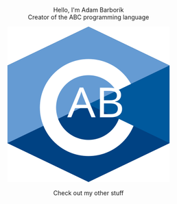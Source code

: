 <p align="center">Hello, I'm Adam Barborík<br>Creator of the ABC programming language</p>
<p align="center"><img src="https://github.com/barborik/barborik/blob/main/abc_logo.svg"></p>
<p align="center">Check out my other stuff</p>
